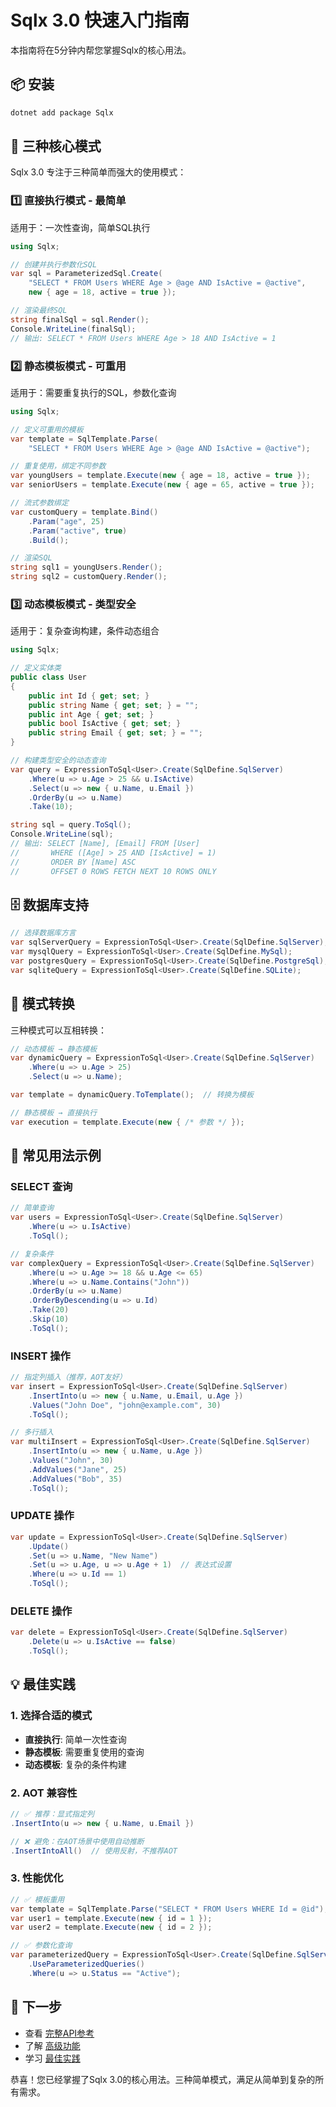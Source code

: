 # Sqlx 3.0 快速入门指南

本指南将在5分钟内帮您掌握Sqlx的核心用法。

## 📦 安装

```bash
dotnet add package Sqlx
```

## 🎯 三种核心模式

Sqlx 3.0 专注于三种简单而强大的使用模式：

### 1️⃣ 直接执行模式 - 最简单

适用于：一次性查询，简单SQL执行

```csharp
using Sqlx;

// 创建并执行参数化SQL
var sql = ParameterizedSql.Create(
    "SELECT * FROM Users WHERE Age > @age AND IsActive = @active",
    new { age = 18, active = true });

// 渲染最终SQL
string finalSql = sql.Render();
Console.WriteLine(finalSql);
// 输出: SELECT * FROM Users WHERE Age > 18 AND IsActive = 1
```

### 2️⃣ 静态模板模式 - 可重用

适用于：需要重复执行的SQL，参数化查询

```csharp
using Sqlx;

// 定义可重用的模板
var template = SqlTemplate.Parse(
    "SELECT * FROM Users WHERE Age > @age AND IsActive = @active");

// 重复使用，绑定不同参数
var youngUsers = template.Execute(new { age = 18, active = true });
var seniorUsers = template.Execute(new { age = 65, active = true });

// 流式参数绑定
var customQuery = template.Bind()
    .Param("age", 25)
    .Param("active", true)
    .Build();

// 渲染SQL
string sql1 = youngUsers.Render();
string sql2 = customQuery.Render();
```

### 3️⃣ 动态模板模式 - 类型安全

适用于：复杂查询构建，条件动态组合

```csharp
using Sqlx;

// 定义实体类
public class User
{
    public int Id { get; set; }
    public string Name { get; set; } = "";
    public int Age { get; set; }
    public bool IsActive { get; set; }
    public string Email { get; set; } = "";
}

// 构建类型安全的动态查询
var query = ExpressionToSql<User>.Create(SqlDefine.SqlServer)
    .Where(u => u.Age > 25 && u.IsActive)
    .Select(u => new { u.Name, u.Email })
    .OrderBy(u => u.Name)
    .Take(10);

string sql = query.ToSql();
Console.WriteLine(sql);
// 输出: SELECT [Name], [Email] FROM [User] 
//       WHERE ([Age] > 25 AND [IsActive] = 1) 
//       ORDER BY [Name] ASC 
//       OFFSET 0 ROWS FETCH NEXT 10 ROWS ONLY
```

## 🗄️ 数据库支持

```csharp
// 选择数据库方言
var sqlServerQuery = ExpressionToSql<User>.Create(SqlDefine.SqlServer);
var mysqlQuery = ExpressionToSql<User>.Create(SqlDefine.MySql);
var postgresQuery = ExpressionToSql<User>.Create(SqlDefine.PostgreSql);
var sqliteQuery = ExpressionToSql<User>.Create(SqlDefine.SQLite);
```

## 🔄 模式转换

三种模式可以互相转换：

```csharp
// 动态模板 → 静态模板
var dynamicQuery = ExpressionToSql<User>.Create(SqlDefine.SqlServer)
    .Where(u => u.Age > 25)
    .Select(u => u.Name);

var template = dynamicQuery.ToTemplate();  // 转换为模板

// 静态模板 → 直接执行
var execution = template.Execute(new { /* 参数 */ });
```

## 🚀 常见用法示例

### SELECT 查询
```csharp
// 简单查询
var users = ExpressionToSql<User>.Create(SqlDefine.SqlServer)
    .Where(u => u.IsActive)
    .ToSql();

// 复杂条件
var complexQuery = ExpressionToSql<User>.Create(SqlDefine.SqlServer)
    .Where(u => u.Age >= 18 && u.Age <= 65)
    .Where(u => u.Name.Contains("John"))
    .OrderBy(u => u.Name)
    .OrderByDescending(u => u.Id)
    .Take(20)
    .Skip(10)
    .ToSql();
```

### INSERT 操作
```csharp
// 指定列插入（推荐，AOT友好）
var insert = ExpressionToSql<User>.Create(SqlDefine.SqlServer)
    .InsertInto(u => new { u.Name, u.Email, u.Age })
    .Values("John Doe", "john@example.com", 30)
    .ToSql();

// 多行插入
var multiInsert = ExpressionToSql<User>.Create(SqlDefine.SqlServer)
    .InsertInto(u => new { u.Name, u.Age })
    .Values("John", 30)
    .AddValues("Jane", 25)
    .AddValues("Bob", 35)
    .ToSql();
```

### UPDATE 操作
```csharp
var update = ExpressionToSql<User>.Create(SqlDefine.SqlServer)
    .Update()
    .Set(u => u.Name, "New Name")
    .Set(u => u.Age, u => u.Age + 1)  // 表达式设置
    .Where(u => u.Id == 1)
    .ToSql();
```

### DELETE 操作
```csharp
var delete = ExpressionToSql<User>.Create(SqlDefine.SqlServer)
    .Delete(u => u.IsActive == false)
    .ToSql();
```

## 💡 最佳实践

### 1. 选择合适的模式
- **直接执行**: 简单一次性查询
- **静态模板**: 需要重复使用的查询
- **动态模板**: 复杂的条件构建

### 2. AOT 兼容性
```csharp
// ✅ 推荐：显式指定列
.InsertInto(u => new { u.Name, u.Email })

// ❌ 避免：在AOT场景中使用自动推断
.InsertIntoAll()  // 使用反射，不推荐AOT
```

### 3. 性能优化
```csharp
// ✅ 模板重用
var template = SqlTemplate.Parse("SELECT * FROM Users WHERE Id = @id");
var user1 = template.Execute(new { id = 1 });
var user2 = template.Execute(new { id = 2 });

// ✅ 参数化查询
var parameterizedQuery = ExpressionToSql<User>.Create(SqlDefine.SqlServer)
    .UseParameterizedQueries()
    .Where(u => u.Status == "Active");
```

## 🎯 下一步

- 查看 [完整API参考](API_REFERENCE.md)
- 了解 [高级功能](ADVANCED_FEATURES.md)
- 学习 [最佳实践](BEST_PRACTICES.md)

恭喜！您已经掌握了Sqlx 3.0的核心用法。三种简单模式，满足从简单到复杂的所有需求。